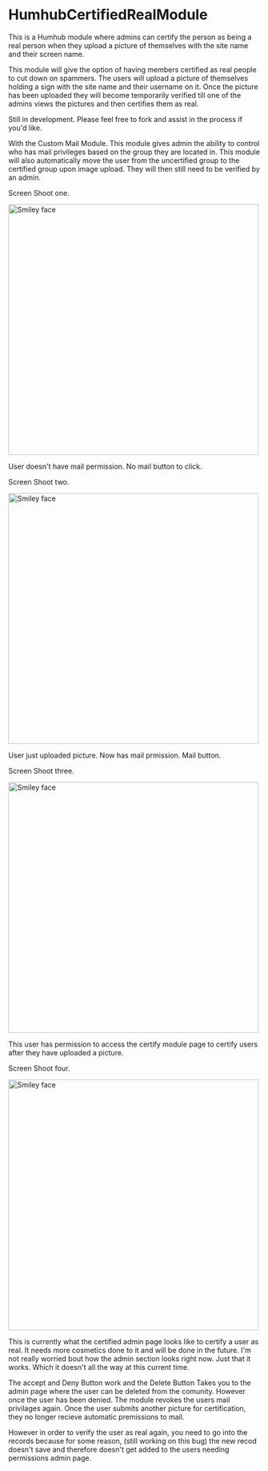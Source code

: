 # HumhubCertifiedRealModule
This is a Humhub module where admins can certify the person as being a real person when they upload a picture of themselves with the site name and their screen name. 

This module will give the option of having members certified as real people to cut down on spammers. The users will
upload a picture of themselves holding a sign with the site name and their username on it. Once the picture has been uploaded
they will become temporarily verified till one of the admins views the pictures and then certifies them as real. 

Still in development. Please feel free to fork and assist in the process if you'd like.

With the Custom Mail Module. This module gives admin the ability to control who has mail privileges based on the group they are located in. This module will also automatically move the user from the uncertified group to the certified group upon image upload. They will then still need to be verified by an admin.

Screen Shoot one. 

<img src="https://github.com/GreenVolume/member-certification-/blob/master/ScreenShots/certified.JPG?raw=true" alt="Smiley face" width="500" height="auto">

User doesn't have mail permission. No mail button to click. 

Screen Shoot two. 

<img src="https://github.com/GreenVolume/member-certification-/blob/master/ScreenShots/certified1.JPG?raw=true" alt="Smiley face" width="500" height="auto">

User just uploaded picture. Now has mail prmission. Mail button.

Screen Shoot three.

<img src="https://github.com/GreenVolume/member-certification-/blob/master/ScreenShots/certified2.JPG?raw=true" alt="Smiley face" width="500" height="auto">

This user has permission to access the certify module page to certify users after they have uploaded a picture. 

Screen Shoot four. 

<img src="https://github.com/GreenVolume/member-certification-/blob/master/ScreenShots/certified3.JPG?raw=true" alt="Smiley face" width="500" height="auto">

This is currently what the certified admin page looks like to certify a user as real. It needs more cosmetics done to it and will be done in the future. I'm not really worried bout how the admin section looks right now. Just that it works. Which it doesn't all the way at this current time. 

The accept and Deny Button work and the Delete Button Takes you to the admin page where the user can be deleted from the comunity. However once the user has been denied. The module revokes the users mail privilages again. Once the user submits another picture for certification, they no longer recieve automatic premissions to mail. 

However in order to verify the user as real again, you need to go into the records because for some reason, (still working on this bug) the new recod doesn't save and therefore doesn't get added to the users needing permissions admin page. 
